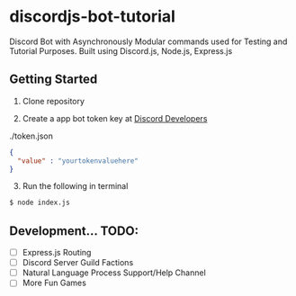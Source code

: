 # discordjs-bot-tutorial

Discord Bot with Asynchronously Modular commands used for Testing and Tutorial Purposes. 
Built using Discord.js, Node.js, Express.js

## Getting Started

1. Clone repository

2. Create a app bot token key at [Discord Developers](https://discordapp.com/developers/applications/me)

./token.json
```json
{
  "value" : "yourtokenvaluehere"
}
```

3. Run the following in terminal

```zsh
$ node index.js
```

## Development... TODO:
- [ ] Express.js Routing
- [ ] Discord Server Guild Factions
- [ ] Natural Language Process Support/Help Channel
- [ ] More Fun Games
